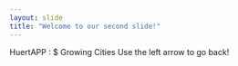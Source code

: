 ```yaml
---
layout: slide
title: "Welcome to our second slide!"
---
```

HuertAPP : $ Growing Cities
Use the left arrow to go back!
